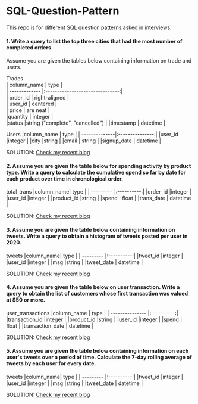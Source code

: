 # SQL-Question-Pattern
This repo is for different SQL question patterns asked in interviews.

#### 1. Write a query to list the top three cities that had the most number of completed orders. 
Assume you are given the tables below containing information on trade and users. 

Trades                                                           
| column_name   | type                            |              
| ------------- |:-------------------------------:|              
| order_id      | right-aligned                   |              
| user_id       | centered                        |              
| price         | are neat                        |              
|quantity       | integer                         |              
|status         |string ("complete", "cancelled") |
|timestamp      | datetime                        |

Users
|column_name    | type            |
| --------------|:---------------:|
|user_id        |integer          |
|city           |string           |
|email          | string          |
|signup_date    | datetime        |


SOLUTION: [Check my recent blog](https://neemaunni.wixsite.com/mysite/post/sql-questions-pattern)

#### 2. Assume you are given the table below for spending activity by product type. Write a query to calculate the cumulative spend so far by date for each product over time in chronological order. 

total_trans
|column_name| type       |
| --------- |:----------:|
|order_id   |integer     |
|user_id    |integer     |
|product_id |string      |
|spend      | float      |
|trans_date | datetime   |

SOLUTION: [Check my recent blog](https://neemaunni.wixsite.com/mysite/post/sql-questions-pattern)

#### 3. Assume you are given the table below containing information on tweets. Write a query to obtain a histogram of tweets posted per user in 2020. 

tweets
|column_name| type       |
| --------- |:----------:|
|tweet_id   |integer     |
|user_id    |integer     |
|msg        |string      |
|tweet_date | datetime   |

SOLUTION: [Check my recent blog](https://neemaunni.wixsite.com/mysite/post/sql-questions-pattern)
#### 4. Assume you are given the table below on user transaction. Write a query to obtain the list of customers whose first transaction was valued at $50 or more. 

user_transactions
|column_name      | type       |
| --------------- |:----------:|
|transaction_id   |integer     |
|product_id       |string      |
|user_id          |integer     |
|spend            | float      |
|transaction_date | datetime   |

SOLUTION: [Check my recent blog](https://neemaunni.wixsite.com/mysite/post/sql-questions-pattern)

#### 5. Assume you are given the table below containing information on each user's tweets over a period of time. Calculate the 7-day rolling average of tweets by each user for every date. 

tweets
|column_name| type       |
| --------- |:----------:|
|tweet_id   |integer     |
|user_id    |integer     |
|msg        |string      |
|tweet_date | datetime   |

SOLUTION: [Check my recent blog](https://neemaunni.wixsite.com/mysite/post/sql-questions-pattern)
